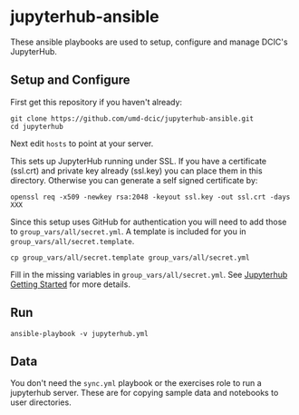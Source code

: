 # jupyterhub-ansible

These ansible playbooks are used to setup, configure and manage DCIC's
JupyterHub.

## Setup and Configure

First get this repository if you haven't already:

    git clone https://github.com/umd-dcic/jupyterhub-ansible.git
    cd jupyterhub

Next edit `hosts` to point at your server.

This sets up JupyterHub running under SSL. If you have a certificate (ssl.crt)
and private key already (ssl.key) you can place them in this directory. 
Otherwise you can generate a self signed certificate by:

    openssl req -x509 -newkey rsa:2048 -keyout ssl.key -out ssl.crt -days XXX

Since this setup uses GitHub for authentication you will need to add those
to `group_vars/all/secret.yml`. A template is included for you in 
`group_vars/all/secret.template`.

    cp group_vars/all/secret.template group_vars/all/secret.yml

Fill in the missing variables in `group_vars/all/secret.yml`. See [Jupyterhub Getting Started](https://jupyterhub.readthedocs.org/en/latest/getting-started.html) for more details.

## Run

    ansible-playbook -v jupyterhub.yml

## Data

You don't need the `sync.yml` playbook or the exercises role to run a 
jupyterhub server. These are for copying sample data and notebooks to 
user directories.
